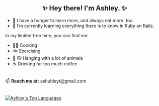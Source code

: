 <div align="center">
  
## ✨ Hey there! I'm Ashley. ✨ 
  </div>
  
- 🥘 I have a hunger to learn more, and always eat more, too.  
- 📖 I’m currently learning everything there is to know in Ruby on Rails. 

In my limited free time, you can find me:
- 👩‍🍳 Cooking
- 🚲 Exercising
- 🐶 🐱 Hanging with a lot of animals
- ☕️ Drinking far too much coffee
<br>
📫 <b>Reach me at:</b> ashuhleyt@gmail.com
<br>

<br>

[![Ashley's Top Languages](https://github-readme-stats.vercel.app/api/top-langs/?username=ashuhleyt)](https://github.com/anuraghazra/github-readme-stats)

<!---
ashuhleyt/ashuhleyt is a ✨ special ✨ repository because its `README.md` (this file) appears on your GitHub profile.
You can click the Preview link to take a look at your changes.
--->
